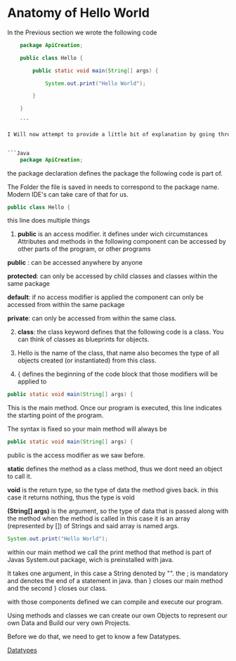 # Anatomy of Hello World

In the Previous section we wrote the following code

```` java
    package ApiCreation;

    public class Hello {

        public static void main(String[] args) {

            System.out.print("Hello World");

        }

    }
    
    ```

I Will now attempt to provide a little bit of explanation by going through that code line by line.


```Java
    package ApiCreation;
````

the package declaration defines the package the following code is part of.

The Folder the file is saved in needs to correspond to the package name. Modern IDE's can take care of that for us.

``` java
public class Hello {
```

this line does multiple things
1. **public** is an access modifier. it defines under wich circumstances Attributes and methods in the following component can be accessed by other parts of the program, or other programs

**public** : can be accessed anywhere by anyone

**protected**: can only be accessed by child classes and classes within the same package

**default**: if no access modifier is applied the component can only be accessed from within the same package

**private**: can only be accessed from within the same class.

2.  **class**: the class keyword defines that the following code is a class. You can think of classes as blueprints for objects.

3.  Hello is the name of the class, that name also becomes the type of all objects created (or instantiated) from this class.

4.  { defines the beginning of the code block that those modifiers will be applied to

``` java
public static void main(String[] args) {
```

This is the main method.
Once our program is executed, this line indicates the starting point of the program.

The syntax is fixed so your main method will always be

``` java
public static void main(String[] args) {
```

public is the access modifier as we saw before.

**static** defines the method as a class method, thus we dont need an object to call it.

**void** is the return type, so the type of data the method gives back. in this case it returns nothing, thus the type is void

**(String[] args)** is the argument, so the type of data that is passed along with the method when the method is called
in this case it is an array (represented by \[\]) of Strings and said array is named args.

``` java
System.out.print("Hello World");
```

within our main method we call the print method
that method is part of Javas System.out package, wich is preinstalled with java.

It takes one argument, in this case a String denoted by "".
the ; is mandatory and denotes the end of a statement in java.
than } closes our main method
and the second } closes our class.

with those components defined we can compile and execute our program.

Using methods and classes we can create our own Objects to represent our own Data and Build our very own Projects.

Before we do that, we need to get to know a few Datatypes. 

[Datatypes](https://github.com/TripsJ/Spring-API-Workshop-1/blob/main/Datatypes.md)
